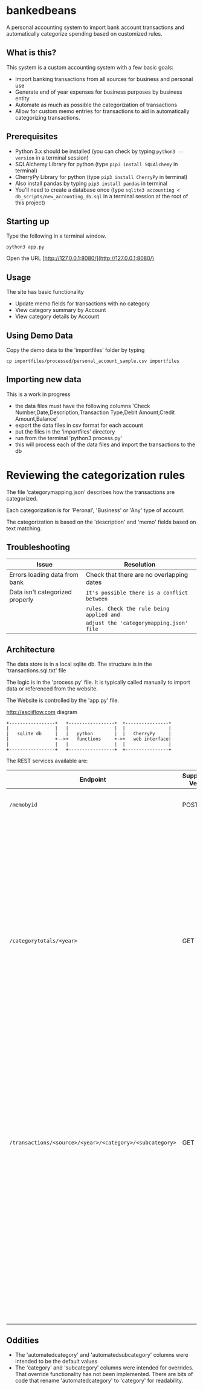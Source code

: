 # bankedbeans
A personal accounting system to import bank account transactions and automatically categorize spending based on customized rules.


## What is this?

This system is a custom accounting system with a few basic goals:
 - Import banking transactions from all sources for business and personal use
 - Generate end of year expenses for business purposes by business entity
 - Automate as much as possible the categorization of transactions
 - Allow for custom memo entries for transactions to aid in automatically categorizing transactions.

## Prerequisites
 - Python 3.x should be installed (you can check by typing ```python3 --version``` in a terminal session)
 - SQLAlchemy Library for python (type ```pip3 install SQLAlchemy``` in terminal)
 - CherryPy Library for python (type ```pip3 install CherryPy``` in terminal)
 - Also install pandas by typing ```pip3 install pandas``` in terminal
 - You'll need to create a database once (type ```sqlite3 accounting < db_scripts/new_accounting_db.sql``` in a terminal session at the root of this project)
 
 
## Starting up 
Type the following in a terminal window.

``
python3 app.py
``

Open the URL [http://127.0.0.1:8080/](http://127.0.0.1:8080/)

## Usage
The site has basic functionality
 - Update memo fields for transactions with no category
 - View category summary by Account
 - View category details by Account
 
## Using Demo Data
Copy the demo data to the 'importfiles' folder by typing 
```
cp importfiles/processed/personal_account_sample.csv importfiles
```

## Importing new data
This is a work in progress
- the data files must have the following columns 'Check Number,Date,Description,Transaction Type,Debit Amount,Credit Amount,Balance'
- export the data files in csv format for each account
- put the files in the 'importfiles' directory
- run from the terminal 'python3 process.py'
- this will process each of the data files and import the transactions to the db

# Reviewing the categorization rules
The file 'categorymapping.json' describes how the transactions are categorized. 

Each categorization is for 'Peronal', 'Business' or 'Any' type of account.

The categorization is based on the 'description' and 'memo' fields based on text matching.

## Troubleshooting
| Issue                           | Resolution                                 |
| ------------------------------- | ------------------------------------------ |
| Errors loading data from bank   | Check that there are no overlapping dates  | 
| Data isn't categorized properly | `It's possible there is a conflict between`| 
|                                 | `rules. Check the rule being applied and ` |
|                                 | `adjust the 'categorymapping.json' file `  |

## Architecture
The data store is in a local sqlite db. The structure is in the 'transactions.sql.txt' file

The logic is in the 'process.py' file. It is typically called manually to import data or referenced from the website.

The Website is controlled by the 'app.py' file. 

http://asciiflow.com diagram

```
+-----------------+   +-----------------+  +----------------+
|                 |   |                 |  |                |
|   sqlite db     |   |   python        |  |   CherryPy     |
|                 +-->+   functions     +->+   web interface|
|                 |   |                 |  |                |
+-----------------+   +-----------------+  +----------------+

```

The REST services available are:

| Endpoint  | Supported Verbs | description |
| --------- | ---------------- | ----------- |
| `/memobyid`                      | POST | update memo field based on the transaction unique id.         |
|                                  |      | `Example:`                                                    |
|                                  |      | `[ `                                                          |
|                                  |      | `  {`                                                         |
|                                  |      | `     "id": 15", `                                            |
|                                  |      | `     "memo": "misc" `                                        |
|                                  |      | `  },`                                                        |
|                                  |      | `  {`                                                         |
|                                  |      | `     "id": 85", `                                            |
|                                  |      | `     "memo": "grocery" `                                     |
|                                  |      | `  },`                                                        |
|                                  |      | `]`                                                           |
| `/categorytotals/<year>`         | GET  | get list of category totals by year (default to current year) |
|                                  |      | `Example:`                                                    |
|                                  |      | `[ `                                                          |
|                                  |      | `  {`                                                         |
|                                  |      | `     "source": "Personal", `                                 |
|                                  |      | `     "category": "taxes", `                                  |
|                                  |      | `     "sum-debits": 500", `                                   |
|                                  |      | `     "sum-credits": "" `                                     |
|                                  |      | `  },`                                                        |
|                                  |      | `  {`                                                         |
|                                  |      | `     "source": "Personal", `                                 |
|                                  |      | `     "category": "grocery", `                                |
|                                  |      | `     "sum-debits": 1500", `                                  |
|                                  |      | `     "sum-credits": "" `                                     |
|                                  |      | `   }`                                                        |
|                                  |      | `]`                                                           |
| `/transactions/<source>/<year>/<category>/<subcategory>` | GET  | get transactions by values provided.  |
|                                  |      | `Example:`                                                    |
|                                  |      | `[`                                                           |
|                                  |      | `  {`                                                         |
|                                  |      | `     "id": "340", `                                          |
|                                  |      | `     "checknumber": "1500", `                                |
|                                  |      | `     "description": "SEVEN ELEVEN", `                        |
|                                  |      | `     "type": "POS", `                                        |
|                                  |      | `     "debit_amount": "15.59", `                              |
|                                  |      | `     "credit_amount": "", `                                  |
|                                  |      | `     "balance": 1500", `                                     |
|                                  |      | `     "memo": "" `                                            |
|                                  |      | `   }`                                                        |
|                                  |      | `]`                                                           |

## Oddities
 - The 'automatedcategory' and 'automatedsubcategory' columns were intended to be the default values
 - The 'category' and 'subcategory' columns were intended for overrides. That override functionality has not been implemented. There are bits of code that rename 'automatedcategory' to 'category' for readability.
 
 